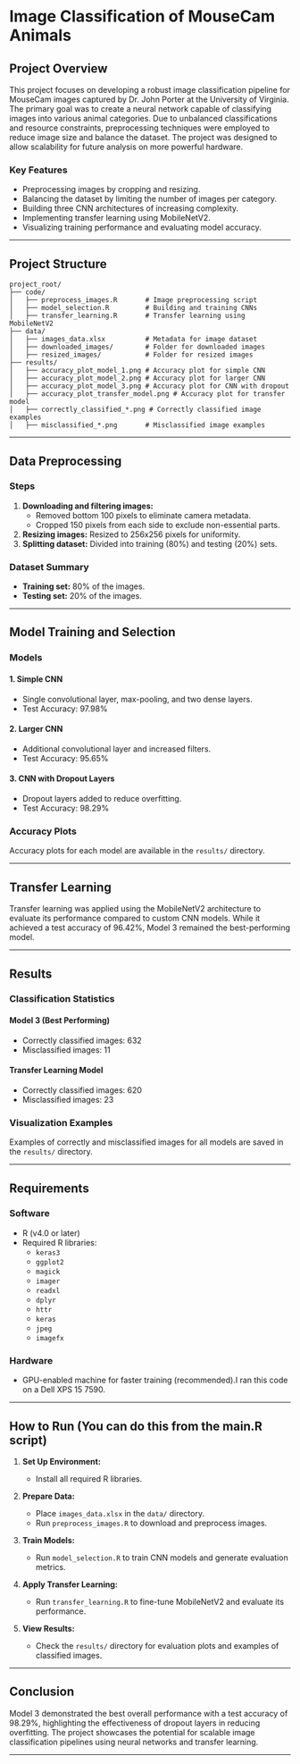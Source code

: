 # Image Classification of MouseCam Animals

## Project Overview
This project focuses on developing a robust image classification pipeline for MouseCam images captured by Dr. John Porter at the University of Virginia. The primary goal was to create a neural network capable of classifying images into various animal categories. Due to unbalanced classifications and resource constraints, preprocessing techniques were employed to reduce image size and balance the dataset. The project was designed to allow scalability for future analysis on more powerful hardware.

### Key Features
- Preprocessing images by cropping and resizing.
- Balancing the dataset by limiting the number of images per category.
- Building three CNN architectures of increasing complexity.
- Implementing transfer learning using MobileNetV2.
- Visualizing training performance and evaluating model accuracy.

---

## Project Structure

```
project_root/
├── code/
│   ├── preprocess_images.R       # Image preprocessing script
│   ├── model_selection.R         # Building and training CNNs
│   ├── transfer_learning.R       # Transfer learning using MobileNetV2
├── data/
│   ├── images_data.xlsx          # Metadata for image dataset
│   ├── downloaded_images/        # Folder for downloaded images
│   ├── resized_images/           # Folder for resized images
├── results/
│   ├── accuracy_plot_model_1.png # Accuracy plot for simple CNN
│   ├── accuracy_plot_model_2.png # Accuracy plot for larger CNN
│   ├── accuracy_plot_model_3.png # Accuracy plot for CNN with dropout
│   ├── accuracy_plot_transfer_model.png # Accuracy plot for transfer model
│   ├── correctly_classified_*.png # Correctly classified image examples
│   ├── misclassified_*.png       # Misclassified image examples
```

---

## Data Preprocessing

### Steps
1. **Downloading and filtering images:**
   - Removed bottom 100 pixels to eliminate camera metadata.
   - Cropped 150 pixels from each side to exclude non-essential parts.
2. **Resizing images:** Resized to 256x256 pixels for uniformity.
3. **Splitting dataset:** Divided into training (80%) and testing (20%) sets.

### Dataset Summary
- **Training set:** 80% of the images.
- **Testing set:** 20% of the images.

---

## Model Training and Selection

### Models

#### 1. Simple CNN
- Single convolutional layer, max-pooling, and two dense layers.
- Test Accuracy: 97.98%

#### 2. Larger CNN
- Additional convolutional layer and increased filters.
- Test Accuracy: 95.65%

#### 3. CNN with Dropout Layers
- Dropout layers added to reduce overfitting.
- Test Accuracy: 98.29%

### Accuracy Plots
Accuracy plots for each model are available in the `results/` directory.

---

## Transfer Learning
Transfer learning was applied using the MobileNetV2 architecture to evaluate its performance compared to custom CNN models. While it achieved a test accuracy of 96.42%, Model 3 remained the best-performing model.

---

## Results

### Classification Statistics
#### Model 3 (Best Performing)
- Correctly classified images: 632
- Misclassified images: 11

#### Transfer Learning Model
- Correctly classified images: 620
- Misclassified images: 23

### Visualization Examples
Examples of correctly and misclassified images for all models are saved in the `results/` directory.

---

## Requirements

### Software
- R (v4.0 or later)
- Required R libraries:
  - `keras3`
  - `ggplot2`
  - `magick`
  - `imager`
  - `readxl`
  - `dplyr`
  - `httr`
  - `keras`
  - `jpeg`
  - `imagefx`
  

### Hardware
- GPU-enabled machine for faster training (recommended).I ran this code on a Dell XPS 15 7590.

---

## How to Run (You can do this from the main.R script)

1. **Set Up Environment:**
   - Install all required R libraries.

2. **Prepare Data:**
   - Place `images_data.xlsx` in the `data/` directory.
   - Run `preprocess_images.R` to download and preprocess images.

3. **Train Models:**
   - Run `model_selection.R` to train CNN models and generate evaluation metrics.

4. **Apply Transfer Learning:**
   - Run `transfer_learning.R` to fine-tune MobileNetV2 and evaluate its performance.

5. **View Results:**
   - Check the `results/` directory for evaluation plots and examples of classified images.

---

## Conclusion
Model 3 demonstrated the best overall performance with a test accuracy of 98.29%, highlighting the effectiveness of dropout layers in reducing overfitting. The project showcases the potential for scalable image classification pipelines using neural networks and transfer learning.

---

